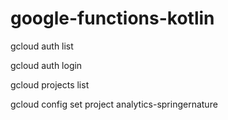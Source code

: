 # google-functions-kotlin

gcloud auth list

gcloud auth login <loginid>

gcloud projects list

gcloud config set project analytics-springernature

